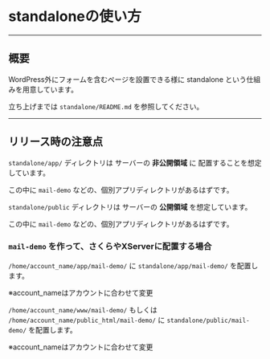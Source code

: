 # standaloneの使い方

---

## 概要

WordPress外にフォームを含むページを設置できる様に standalone という仕組みを用意しています。

立ち上げまでは `standalone/README.md` を参照してください。

---

## リリース時の注意点

`standalone/app/` ディレクトリは サーバーの **非公開領域** に 配置することを想定しています。

この中に `mail-demo` などの、個別アプリディレクトリがあるはずです。

`standalone/public` ディレクトリは サーバーの **公開領域** を想定しています。

この中に `mail-demo` などの、個別アプリディレクトリがあるはずです。

### `mail-demo` を作って、さくらやXServerに配置する場合

`/home/account_name/app/mail-demo/`  に `standalone/app/mail-demo/` を配置します。

※account_nameはアカウントに合わせて変更

`/home/account_name/www/mail-demo/`  もしくは `/home/account_name/public_html/mail-demo/`  に `standalone/public/mail-demo/` を配置します。

※account_nameはアカウントに合わせて変更
